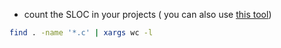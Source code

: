 
- count the SLOC in your projects ( you can also use [this tool](https://dwheeler.com/sloccount/))
```bash
find . -name '*.c' | xargs wc -l
```
